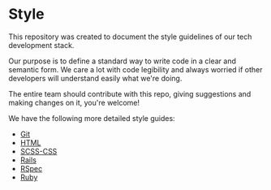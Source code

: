 Style
=====

This repository was created to document the style guidelines of our tech development stack.

Our purpose is to define a standard way to write code in a clear and semantic form. We care a lot with code legibility and always worried if other developers will understand easily what we're doing.

The entire team should contribute with this repo, giving suggestions and making changes on it, you're welcome!

We have the following more detailed style guides:

* [Git](git)
* [HTML](html)
* [SCSS-CSS](scss-css)
* [Rails](rails)
* [RSpec](rspec)
* [Ruby](ruby)
